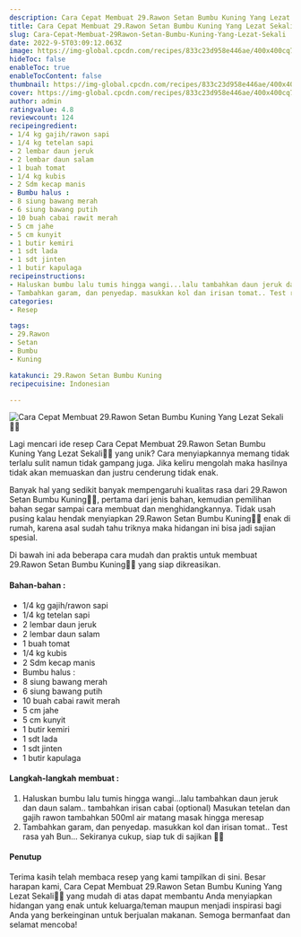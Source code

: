 ```yaml
---
description: Cara Cepat Membuat 29.Rawon Setan Bumbu Kuning Yang Lezat Sekali"
title: Cara Cepat Membuat 29.Rawon Setan Bumbu Kuning Yang Lezat Sekali
slug: Cara-Cepat-Membuat-29Rawon-Setan-Bumbu-Kuning-Yang-Lezat-Sekali
date: 2022-9-5T03:09:12.063Z
image: https://img-global.cpcdn.com/recipes/833c23d958e446ae/400x400cq70/photo.jpg
hideToc: false
enableToc: true
enableTocContent: false
thumbnail: https://img-global.cpcdn.com/recipes/833c23d958e446ae/400x400cq70/photo.jpg
cover: https://img-global.cpcdn.com/recipes/833c23d958e446ae/400x400cq70/photo.jpg
author: admin
ratingvalue: 4.8
reviewcount: 124
recipeingredient:
- 1/4 kg gajih/rawon sapi
- 1/4 kg tetelan sapi
- 2 lembar daun jeruk
- 2 lembar daun salam
- 1 buah tomat
- 1/4 kg kubis
- 2 Sdm kecap manis
- Bumbu halus :
- 8 siung bawang merah
- 6 siung bawang putih
- 10 buah cabai rawit merah
- 5 cm jahe
- 5 cm kunyit
- 1 butir kemiri
- 1 sdt lada
- 1 sdt jinten
- 1 butir kapulaga
recipeinstructions:
- Haluskan bumbu lalu tumis hingga wangi...lalu tambahkan daun jeruk dan daun salam.. tambahkan irisan cabai (optional) Masukan tetelan dan gajih rawon tambahkan 500ml air matang masak hingga meresap
- Tambahkan garam, dan penyedap. masukkan kol dan irisan tomat.. Test rasa yah Bun... Sekiranya cukup, siap tuk di sajikan 🤗🤗
categories:
- Resep

tags:
- 29.Rawon
- Setan
- Bumbu
- Kuning

katakunci: 29.Rawon Setan Bumbu Kuning
recipecuisine: Indonesian

---
```


![Cara Cepat Membuat 29.Rawon Setan Bumbu Kuning Yang Lezat Sekali👩‍🍳](https://img-global.cpcdn.com/recipes/833c23d958e446ae/400x400cq70/photo.jpg)

Lagi mencari ide resep Cara Cepat Membuat 29.Rawon Setan Bumbu Kuning Yang Lezat Sekali👩‍🍳 yang unik? Cara menyiapkannya memang tidak terlalu sulit namun tidak gampang juga. Jika keliru mengolah maka hasilnya tidak akan memuaskan dan justru cenderung tidak enak.

Banyak hal yang sedikit banyak mempengaruhi kualitas rasa dari 29.Rawon Setan Bumbu Kuning👩‍🍳, pertama dari jenis bahan, kemudian pemilihan bahan segar sampai cara membuat dan menghidangkannya. Tidak usah pusing kalau hendak menyiapkan 29.Rawon Setan Bumbu Kuning👩‍🍳 enak di rumah, karena asal sudah tahu triknya maka hidangan ini bisa jadi sajian spesial.

Di bawah ini ada beberapa cara mudah dan praktis untuk membuat 29.Rawon Setan Bumbu Kuning👩‍🍳 yang siap dikreasikan.

<!--inarticleads1-->

#### Bahan-bahan :

- 1/4 kg gajih/rawon sapi
- 1/4 kg tetelan sapi
- 2 lembar daun jeruk
- 2 lembar daun salam
- 1 buah tomat
- 1/4 kg kubis
- 2 Sdm kecap manis
- Bumbu halus :
- 8 siung bawang merah
- 6 siung bawang putih
- 10 buah cabai rawit merah
- 5 cm jahe
- 5 cm kunyit
- 1 butir kemiri
- 1 sdt lada
- 1 sdt jinten
- 1 butir kapulaga

<!--inarticleads2-->

#### Langkah-langkah membuat :

1. Haluskan bumbu lalu tumis hingga wangi...lalu tambahkan daun jeruk dan daun salam.. tambahkan irisan cabai (optional) Masukan tetelan dan gajih rawon tambahkan 500ml air matang masak hingga meresap
1. Tambahkan garam, dan penyedap. masukkan kol dan irisan tomat.. Test rasa yah Bun... Sekiranya cukup, siap tuk di sajikan 🤗🤗

#### Penutup

Terima kasih telah membaca resep yang kami tampilkan di sini. Besar harapan kami, Cara Cepat Membuat 29.Rawon Setan Bumbu Kuning Yang Lezat Sekali👩‍🍳 yang mudah di atas dapat membantu Anda menyiapkan hidangan yang enak untuk keluarga/teman maupun menjadi inspirasi bagi Anda yang berkeinginan untuk berjualan makanan. Semoga bermanfaat dan selamat mencoba!